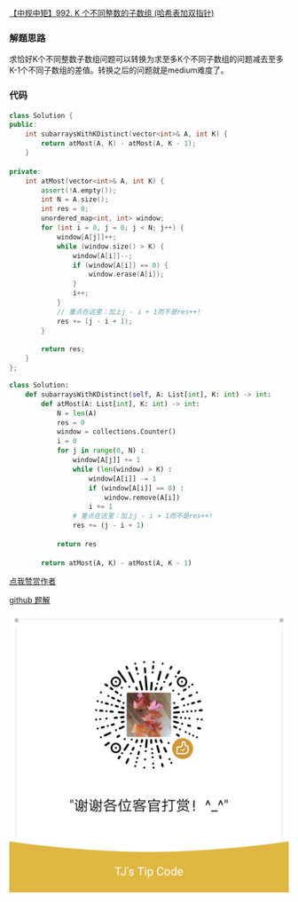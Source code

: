 [【中规中矩】992. K 个不同整数的子数组 (哈希表加双指针)](https://leetcode-cn.com/problems/subarrays-with-k-different-integers/solution/zhong-gui-zhong-ju-ha-xi-biao-jia-shuang-0hbe/)

### 解题思路
求恰好K个不同整数子数组问题可以转换为求至多K个不同子数组的问题减去至多K-1个不同子数组的差值。转换之后的问题就是medium难度了。

### 代码

```cpp []
class Solution {
public:
    int subarraysWithKDistinct(vector<int>& A, int K) {
        return atMost(A, K) - atMost(A, K - 1);
    }

private:
    int atMost(vector<int>& A, int K) {
        assert(!A.empty());
        int N = A.size();
        int res = 0;
        unordered_map<int, int> window;
        for (int i = 0, j = 0; j < N; j++) {
            window[A[j]]++;
            while (window.size() > K) {
                window[A[i]]--;
                if (window[A[i]] == 0) {
                    window.erase(A[i]);
                }
                i++;
            }
            // 重点在这里：加上j - i + 1而不是res++!
            res += (j - i + 1);
        }

        return res;
    }
};
```

``` python []
class Solution:
    def subarraysWithKDistinct(self, A: List[int], K: int) -> int:
        def atMost(A: List[int], K: int) -> int:
            N = len(A)
            res = 0
            window = collections.Counter() 
            i = 0
            for j in range(0, N) :
                window[A[j]] += 1
                while (len(window) > K) : 
                    window[A[i]] -= 1
                    if (window[A[i]] == 0) :
                        window.remove(A[i])
                    i += 1
                # 重点在这里：加上j - i + 1而不是res++!
                res += (j - i + 1)
       
            return res
            
        return atMost(A, K) - atMost(A, K - 1)
```



[点我赞赏作者](https://github.com/jyj407/leetcode/blob/master/wechat%20reward%20QRCode.png)

[github 题解](https://github.com/jyj407/leetcode/blob/master/992.md)

![Image](https://github.com/jyj407/leetcode/blob/master/wechat%20reward%20QRCode.png)
